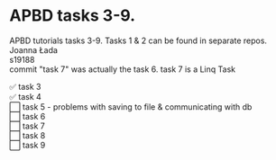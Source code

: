 # APBD tasks 3-9.
APBD tutorials tasks 3-9. Tasks 1 &amp; 2 can be found in separate repos. \
Joanna Łada\
s19188\
commit "task 7" was actually the task 6. task 7 is a Linq Task


:white_check_mark: task 3\
:white_check_mark: task 4\
:white_large_square: task 5 - problems with saving to file & communicating with db\
:white_large_square: task 6\
:white_large_square: task 7\
:white_large_square: task 8\
:white_large_square: task 9
